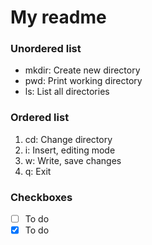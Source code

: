 # My readme

### Unordered list
- mkdir:
 Create new directory
- pwd:
 Print working directory
- ls:
 List all directories

### Ordered list
1. cd: Change directory
2. i: Insert, editing mode
3. w: Write, save changes
4. q: Exit

### Checkboxes
- [ ] To do
- [x] To do

### 
